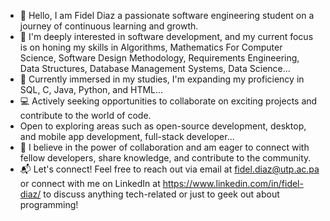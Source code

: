 - 👋 Hello, I am Fidel Diaz a passionate software engineering student on a journey of continuous learning and growth.
- 🚀 I'm deeply interested in software development, and my current focus is on honing my skills in Algorithms, Mathematics For Computer Science, Software Design Methodology, Requirements Engineering, Data Structures, Database Management Systems, Data Science...
- 🌱 Currently immersed in my studies, I'm expanding my proficiency in SQL, C, Java, Python, and HTML...
- 💻 Actively seeking opportunities to collaborate on exciting projects and contribute to the world of code.
- Open to exploring areas such as open-source development, desktop, and mobile app development, full-stack developer...
- 🤝 I believe in the power of collaboration and am eager to connect with fellow developers, share knowledge, and contribute to the community.
- 📬 Let's connect! Feel free to reach out via email at fidel.diaz@utp.ac.pa or connect with me on LinkedIn at https://www.linkedin.com/in/fidel-diaz/ to discuss anything tech-related or just to geek out about programming!

<!---
diazy2003/diazy2003 is a ✨ special ✨ repository because its `README.md` (this file) appears on your GitHub profile.
You can click the Preview link to take a look at your changes.
--->
